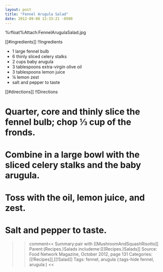 ```yaml
---
layout: post
title: "Fennel Arugula Salad"
date: 2012-09-08 12:33:21 -0500
---
```

%rfloat%Attach:FennelArugulaSalad.jpg

[[#ingredients]]
!!Ingredients
* 1 large fennel bulb
* 6 thinly sliced celery stalks
* 2 cups baby arugula
* 3 tablespoons extra-virgin olive oil
* 3 tablespoons lemon juice
* &frac14; lemon zest
* salt and pepper to taste

[[#directions]]
!!Directions

# Quarter, core and thinly slice the fennel bulb; chop &frac13; cup of the fronds.

# Combine in a large bowl with the sliced celery stalks and the baby arugula.

# Toss with the oil, lemon juice, and zest.

# Salt and pepper to taste.

>>comment<<
Summary:pair with [[MushroomAndSquashRisotto]]
Parent:(Recipes.)Salads
includeme:[[(Recipes.)Salads]]
Source: Food Network Magazine, October 2012, page 131
Categories:[[!Recipes]],[[!Salad]]
Tags: fennel, arugula
(:tags-hide fennel, arugula:)
>><<



